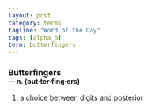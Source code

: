 ```yaml
---
layout: post
category: terms
tagline: "Word of the Day"
tags: [alpha_b]
term: butterfingers
---
```


<h3>Butterfingers<br/> <small>&mdash; n. (but<span>&middot;</span>ter<span>&middot;</span>fing<span>&middot;</span>ers)</small></h3>
<p><ol><li>a choice between digits and posterior</li>
</ol></p>
